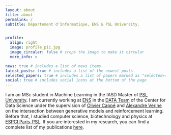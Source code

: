 ```yaml
---
layout: about
title: about
permalink: /
subtitle: Département d'Informatique, ENS & PSL University.


profile:
  align: right
  image: profile_pic.jpg
  image_circular: false # crops the image to make it circular
  more_info: >

news: true # includes a list of news items
latest_posts: true # includes a list of the newest posts
selected_papers: true # includes a list of papers marked as "selected={true}"
social: true # includes social icons at the bottom of the page
---
```


I am an MSc student in Machine Learning in the IASD Master of [PSL University](https://www.masteriasd.eu/en/). I am currently working at [ENS](https://csd.ens.psl.eu/) in the [DATA Team](https://www.di.ens.fr/data/) of the Center for Data Science under the supervision of [Olivier Cappé]("https://www.di.ens.fr/~cappe/") and [Alexandre Verine]("https://www.alexverine.com/") on the intersection between generative models and reinforcement learning. Before that, I studied computer science, biotechnology and physics at [ESPCI Paris-PSL](https://www.espci.psl.eu/fr/).
If you are interested in my research, you can find a complete list of my publications [here](./publications/).
